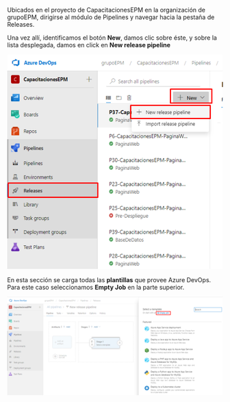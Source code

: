 Ubicados en el proyecto de CapacitacionesEPM en la organización de grupoEPM, dirigirse al módulo de Pipelines y navegar hacia la pestaña de Releases.

Una vez allí, identificamos el botón **New**, damos clic sobre éste, y sobre la lista desplegada, damos en click en **New release pipeline**

![opcion-crear-pipeline-release](./assets/opcion-creacion-pipeline-release.png)

En esta sección se carga todas las **plantillas** que provee Azure DevOps. Para este caso seleccionamos **Empty Job** en la parte superior.

![opcion-empty-job](./assets/opcion-empty-job.png)
